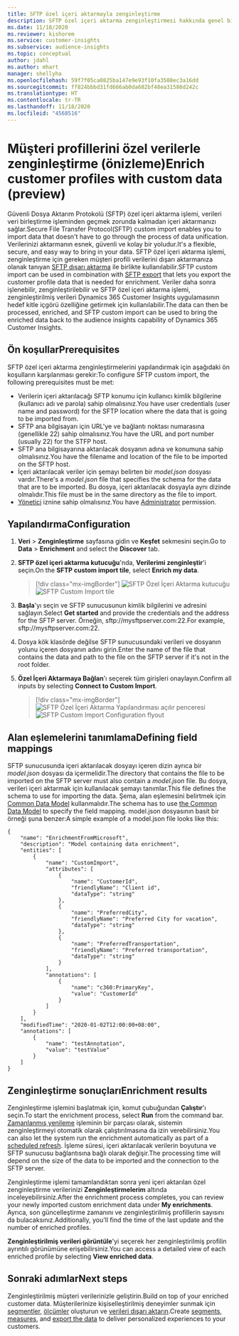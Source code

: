 ```yaml
---
title: SFTP özel içeri aktarmayla zenginleştirme
description: SFTP özel içeri aktarma zenginleştirmesi hakkında genel bilgiler.
ms.date: 11/18/2020
ms.reviewer: kishorem
ms.service: customer-insights
ms.subservice: audience-insights
ms.topic: conceptual
author: jdahl
ms.author: mhart
manager: shellyha
ms.openlocfilehash: 59f7f05ca0825ba147e9e93f10fa3508ec3a16dd
ms.sourcegitcommit: ff824bbbd31fd666ab0da682bf48ea31580d242c
ms.translationtype: HT
ms.contentlocale: tr-TR
ms.lasthandoff: 11/18/2020
ms.locfileid: "4568516"
---
```

# <a name="enrich-customer-profiles-with-custom-data-preview"></a><span data-ttu-id="fe9f2-103">Müşteri profillerini özel verilerle zenginleştirme (önizleme)</span><span class="sxs-lookup"><span data-stu-id="fe9f2-103">Enrich customer profiles with custom data (preview)</span></span>

<span data-ttu-id="fe9f2-104">Güvenli Dosya Aktarım Protokolü (SFTP) özel içeri aktarma işlemi, verileri veri birleştirme işleminden geçmek zorunda kalmadan içeri aktarmanızı sağlar.</span><span class="sxs-lookup"><span data-stu-id="fe9f2-104">Secure File Transfer Protocol(SFTP) custom import enables you to import data that doesn't have to go through the process of data unification.</span></span> <span data-ttu-id="fe9f2-105">Verilerinizi aktarmanın esnek, güvenli ve kolay bir yoludur.</span><span class="sxs-lookup"><span data-stu-id="fe9f2-105">It's a flexible, secure, and easy way to bring in your data.</span></span> <span data-ttu-id="fe9f2-106">SFTP özel içeri aktarma işlemi, zenginleştirme için gereken müşteri profili verilerini dışarı aktarmanıza olanak tanıyan [SFTP dışarı aktarma](export-sftp.md) ile birlikte kullanılabilir.</span><span class="sxs-lookup"><span data-stu-id="fe9f2-106">SFTP custom import can be used in combination with [SFTP export](export-sftp.md) that lets you export the customer profile data that is needed for enrichment.</span></span> <span data-ttu-id="fe9f2-107">Veriler daha sonra işlenebilir, zenginleştirilebilir ve SFTP özel içeri aktarma işlemi, zenginleştirilmiş verileri Dynamics 365 Customer Insights uygulamasının hedef kitle içgörü özelliğine getirmek için kullanılabilir.</span><span class="sxs-lookup"><span data-stu-id="fe9f2-107">The data can then be processed, enriched, and SFTP custom import can be used to bring the enriched data back to the audience insights capability of Dynamics 365 Customer Insights.</span></span>

## <a name="prerequisites"></a><span data-ttu-id="fe9f2-108">Ön koşullar</span><span class="sxs-lookup"><span data-stu-id="fe9f2-108">Prerequisites</span></span>

<span data-ttu-id="fe9f2-109">SFTP özel içeri aktarma zenginleştirmelerini yapılandırmak için aşağıdaki ön koşulların karşılanması gerekir:</span><span class="sxs-lookup"><span data-stu-id="fe9f2-109">To configure SFTP custom import, the following prerequisites must be met:</span></span>

- <span data-ttu-id="fe9f2-110">Verilerin içeri aktarılacağı SFTP konumu için kullanıcı kimlik bilgilerine (kullanıcı adı ve parola) sahip olmalısınız.</span><span class="sxs-lookup"><span data-stu-id="fe9f2-110">You have user credentials (user name and password) for the SFTP location where the data that is going to be imported from.</span></span>
- <span data-ttu-id="fe9f2-111">SFTP ana bilgisayarı için URL'ye ve bağlantı noktası numarasına (genellikle 22) sahip olmalısınız.</span><span class="sxs-lookup"><span data-stu-id="fe9f2-111">You have the URL and port number (usually 22) for the STFP host.</span></span>
- <span data-ttu-id="fe9f2-112">SFTP ana bilgisayarına aktarılacak dosyanın adına ve konumuna sahip olmalısınız.</span><span class="sxs-lookup"><span data-stu-id="fe9f2-112">You have the filename and location of the file to be imported on the SFTP host.</span></span>
- <span data-ttu-id="fe9f2-113">İçeri aktarılacak veriler için şemayı belirten bir *model.json* dosyası vardır.</span><span class="sxs-lookup"><span data-stu-id="fe9f2-113">There's a *model.json* file that specifies the schema for the data that are to be imported.</span></span> <span data-ttu-id="fe9f2-114">Bu dosya, içeri aktarılacak dosyayla aynı dizinde olmalıdır.</span><span class="sxs-lookup"><span data-stu-id="fe9f2-114">This file must be in the same directory as the file to import.</span></span>
- <span data-ttu-id="fe9f2-115">[Yönetici](permissions.md#administrator) iznine sahip olmalısınız.</span><span class="sxs-lookup"><span data-stu-id="fe9f2-115">You have [Administrator](permissions.md#administrator) permission.</span></span>

## <a name="configuration"></a><span data-ttu-id="fe9f2-116">Yapılandırma</span><span class="sxs-lookup"><span data-stu-id="fe9f2-116">Configuration</span></span>

1. <span data-ttu-id="fe9f2-117">**Veri** > **Zenginleştirme** sayfasına gidin ve **Keşfet** sekmesini seçin.</span><span class="sxs-lookup"><span data-stu-id="fe9f2-117">Go to **Data** > **Enrichment** and select the **Discover** tab.</span></span>

1. <span data-ttu-id="fe9f2-118">**SFTP özel içeri aktarma kutucuğu**'nda, **Verilerimi zenginleştir**'i seçin.</span><span class="sxs-lookup"><span data-stu-id="fe9f2-118">On the **SFTP custom import tile**, select **Enrich my data**.</span></span>

   > [!div class="mx-imgBorder"]
   > <span data-ttu-id="fe9f2-119">![SFTP Özel İçeri Aktarma kutucuğu](media/SFTP_Custom_Import_tile.png "SFTP Özel İçeri Aktarma kutucuğu")</span><span class="sxs-lookup"><span data-stu-id="fe9f2-119">![SFTP Custom Import tile](media/SFTP_Custom_Import_tile.png "SFTP Custom Import tile")</span></span>

1. <span data-ttu-id="fe9f2-120">**Başla**'yı seçin ve SFTP sunucusunun kimlik bilgilerini ve adresini sağlayın.</span><span class="sxs-lookup"><span data-stu-id="fe9f2-120">Select **Get started** and provide the credentials and the address for the SFTP server.</span></span> <span data-ttu-id="fe9f2-121">Örneğin, sftp://mysftpserver.com:22.</span><span class="sxs-lookup"><span data-stu-id="fe9f2-121">For example, sftp://mysftpserver.com:22.</span></span>

1. <span data-ttu-id="fe9f2-122">Dosya kök klasörde değilse SFTP sunucusundaki verileri ve dosyanın yolunu içeren dosyanın adını girin.</span><span class="sxs-lookup"><span data-stu-id="fe9f2-122">Enter the name of the file that contains the data and path to the file on the SFTP server if it's not in the root folder.</span></span>

1. <span data-ttu-id="fe9f2-123">**Özel İçeri Aktarmaya Bağlan**'ı seçerek tüm girişleri onaylayın.</span><span class="sxs-lookup"><span data-stu-id="fe9f2-123">Confirm all inputs by selecting **Connect to Custom Import**.</span></span>

   > [!div class="mx-imgBorder"]
   > <span data-ttu-id="fe9f2-124">![SFTP Özel İçeri Aktarma Yapılandırması açılır penceresi](media/SFTP_Custom_Import_Configuration_flyout.png "SFTP Özel İçeri Aktarma Yapılandırması açılır penceresi")</span><span class="sxs-lookup"><span data-stu-id="fe9f2-124">![SFTP Custom Import Configuration flyout](media/SFTP_Custom_Import_Configuration_flyout.png "SFTP Custom Import Configuration flyout")</span></span>

## <a name="defining-field-mappings"></a><span data-ttu-id="fe9f2-125">Alan eşlemelerini tanımlama</span><span class="sxs-lookup"><span data-stu-id="fe9f2-125">Defining field mappings</span></span> 

<span data-ttu-id="fe9f2-126">SFTP sunucusunda içeri aktarılacak dosyayı içeren dizin ayrıca bir *model.json* dosyası da içermelidir.</span><span class="sxs-lookup"><span data-stu-id="fe9f2-126">The directory that contains the file to be imported on the SFTP server must also contain a *model.json* file.</span></span> <span data-ttu-id="fe9f2-127">Bu dosya, verileri içeri aktarmak için kullanılacak şemayı tanımlar.</span><span class="sxs-lookup"><span data-stu-id="fe9f2-127">This file defines the schema to use for importing the data.</span></span> <span data-ttu-id="fe9f2-128">Şema, alan eşlemesini belirtmek için [Common Data Model](https://docs.microsoft.com/common-data-model/) kullanmalıdır.</span><span class="sxs-lookup"><span data-stu-id="fe9f2-128">The schema has to use [the Common Data Model](https://docs.microsoft.com/common-data-model/) to specify the field mapping.</span></span> <span data-ttu-id="fe9f2-129">model.json dosyasının basit bir örneği şuna benzer:</span><span class="sxs-lookup"><span data-stu-id="fe9f2-129">A simple example of a model.json file looks like this:</span></span>

```
{
    "name": "EnrichmentFromMicrosoft",
    "description": "Model containing data enrichment",
    "entities": [
        {
            "name": "CustomImport",
            "attributes": [
                {
                    "name": "CustomerId",
                    "friendlyName": "Client id",
                    "dataType": "string"
                },
                {
                    "name": "PreferredCity",
                    "friendlyName": "Preferred City for vacation",
                    "dataType": "string"
                },
                {
                    "name": "PreferredTransportation",
                    "friendlyName": "Preferred transportation",
                    "dataType": "string"
                }
            ],
            "annotations": [
                {
                    "name": "c360:PrimaryKey",
                    "value": "CustomerId"
                }
            ]
        }
    ],
    "modifiedTime": "2020-01-02T12:00:00+08:00",
    "annotations": [
        {
            "name": "testAnnotation",
            "value": "testValue"
        }
    ]
}
```

## <a name="enrichment-results"></a><span data-ttu-id="fe9f2-130">Zenginleştirme sonuçları</span><span class="sxs-lookup"><span data-stu-id="fe9f2-130">Enrichment results</span></span>

<span data-ttu-id="fe9f2-131">Zenginleştirme işlemini başlatmak için, komut çubuğundan **Çalıştır**'ı seçin.</span><span class="sxs-lookup"><span data-stu-id="fe9f2-131">To start the enrichment process, select **Run** from the command bar.</span></span> <span data-ttu-id="fe9f2-132">[Zamanlanmış yenileme](system.md#schedule-tab) işleminin bir parçası olarak, sistemin zenginleştirmeyi otomatik olarak çalıştırılmasına da izin verebilirsiniz.</span><span class="sxs-lookup"><span data-stu-id="fe9f2-132">You can also let the system run the enrichment automatically as part of a [scheduled refresh](system.md#schedule-tab).</span></span> <span data-ttu-id="fe9f2-133">İşleme süresi, içeri aktarılacak verilerin boyutuna ve SFTP sunucusu bağlantısına bağlı olarak değişir.</span><span class="sxs-lookup"><span data-stu-id="fe9f2-133">The processing time will depend on the size of the data to be imported and the connection to the SFTP server.</span></span>

<span data-ttu-id="fe9f2-134">Zenginleştirme işlemi tamamlandıktan sonra yeni içeri aktarılan özel zenginleştirme verilerinizi **Zenginleştirmelerim** altında inceleyebilirsiniz.</span><span class="sxs-lookup"><span data-stu-id="fe9f2-134">After the enrichment process completes, you can review your newly imported custom enrichment data under **My enrichments**.</span></span> <span data-ttu-id="fe9f2-135">Ayrıca, son güncelleştirme zamanını ve zenginleştirilmiş profillerin sayısını da bulacaksınız.</span><span class="sxs-lookup"><span data-stu-id="fe9f2-135">Additionally, you'll find the time of the last update and the number of enriched profiles.</span></span>

<span data-ttu-id="fe9f2-136">**Zenginleştirilmiş verileri görüntüle**'yi seçerek her zenginleştirilmiş profilin ayrıntılı görünümüne erişebilirsiniz.</span><span class="sxs-lookup"><span data-stu-id="fe9f2-136">You can access a detailed view of each enriched profile by selecting **View enriched data**.</span></span>

## <a name="next-steps"></a><span data-ttu-id="fe9f2-137">Sonraki adımlar</span><span class="sxs-lookup"><span data-stu-id="fe9f2-137">Next steps</span></span>

<span data-ttu-id="fe9f2-138">Zenginleştirilmiş müşteri verilerinizle geliştirin.</span><span class="sxs-lookup"><span data-stu-id="fe9f2-138">Build on top of your enriched customer data.</span></span> <span data-ttu-id="fe9f2-139">Müşterilerinize kişiselleştirilmiş deneyimler sunmak için [segmentler](segments.md), [ölçümler](measures.md) oluşturun ve [verileri dışarı aktarın](export-destinations.md).</span><span class="sxs-lookup"><span data-stu-id="fe9f2-139">Create [segments](segments.md), [measures](measures.md), and [export the data](export-destinations.md) to deliver personalized experiences to your customers.</span></span>


